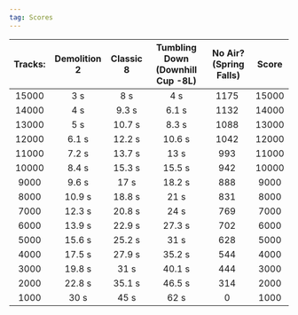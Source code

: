 ```yaml
---
tag: Scores
---
```

Tracks: | Demolition 2 | Classic 8 | Tumbling Down (Downhill Cup -8L) | No Air? (Spring Falls) | Score  
:--: | :--: | :--: | :--: | :--:  | :--:   
15000 | 3 s | 8 s | 4 s | 1175  | 15000  
14000 | 4 s | 9.3 s | 6.1 s | 1132  | 14000  
13000 | 5 s | 10.7 s | 8.3 s | 1088  | 13000  
12000 | 6.1 s | 12.2 s | 10.6 s | 1042  | 12000  
11000 | 7.2 s | 13.7 s | 13 s | 993  | 11000  
10000 | 8.4 s | 15.3 s | 15.5 s | 942  | 10000  
9000 | 9.6 s | 17 s | 18.2 s | 888  | 9000  
8000 | 10.9 s | 18.8 s | 21 s | 831  | 8000  
7000 | 12.3 s | 20.8 s | 24 s | 769  | 7000  
6000 | 13.9 s | 22.9 s | 27.3 s | 702  | 6000  
5000 | 15.6 s | 25.2 s | 31 s | 628  | 5000  
4000 | 17.5 s | 27.9 s | 35.2 s | 544  | 4000  
3000 | 19.8 s | 31 s | 40.1 s | 444  | 3000  
2000 | 22.8 s | 35.1 s | 46.5 s | 314  | 2000  
1000 | 30 s | 45 s | 62 s | 0  | 1000  
